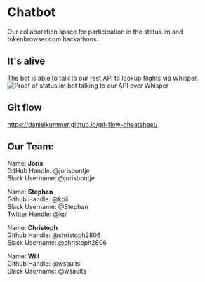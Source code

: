 # Chatbot
Our collaboration space for participation in the status.im and tokenbrowser.com hackathons.

## It's alive
The bot is able to talk to our rest API to lookup flights via Whisper.
![Proof of status.im bot talking to our API over Whisper](https://raw.githubusercontent.com/etherisc/chatbot/api-status/Etherisc-BOT_talking_to_rest_api_with_whisper_from_status_bot.jpg)

## Git flow
https://danielkummer.github.io/git-flow-cheatsheet/

## Our Team:

Name: **Joris**  
GitHub Handle: @jorisbontje  
Slack Username: @jorisbontje

Name: **Stephan**  
Github Handle: @kpii  
Slack Username: @Stephan  
Twitter Handle: @kpi

Name: **Christoph**  
Github Handle: @christoph2806  
Slack Username: @christoph2806

Name: **Will**  
Github Handle: @wsaults  
Slack Username: @wsaults
